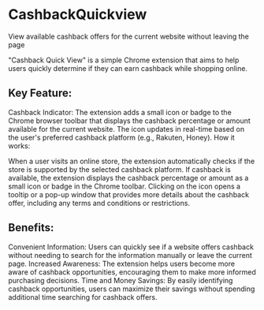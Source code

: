 # CashbackQuickview
View available cashback offers for the current website without leaving the page

"Cashback Quick View" is a simple Chrome extension that aims to help users quickly determine if they can earn cashback while shopping online.

## Key Feature:

Cashback Indicator: The extension adds a small icon or badge to the Chrome browser toolbar that displays the cashback percentage or amount available for the current website. The icon updates in real-time based on the user's preferred cashback platform (e.g., Rakuten, Honey).
How it works:

When a user visits an online store, the extension automatically checks if the store is supported by the selected cashback platform.
If cashback is available, the extension displays the cashback percentage or amount as a small icon or badge in the Chrome toolbar.
Clicking on the icon opens a tooltip or a pop-up window that provides more details about the cashback offer, including any terms and conditions or restrictions.

## Benefits:

Convenient Information: Users can quickly see if a website offers cashback without needing to search for the information manually or leave the current page.
Increased Awareness: The extension helps users become more aware of cashback opportunities, encouraging them to make more informed purchasing decisions.
Time and Money Savings: By easily identifying cashback opportunities, users can maximize their savings without spending additional time searching for cashback offers.
